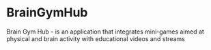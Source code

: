 # BrainGymHub
Brain Gym Hub - is an application that integrates mini-games aimed at physical and brain activity with educational videos and streams
